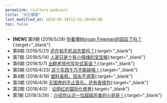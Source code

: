 ```yaml
---
permalink: /culture-podcast/
title: "文化播客"
last_modified_at: 2018-05-28T12:42:38+09:00
toc: false
---
```



* **[NEW]** 第9期 (2018/5/28) [你看懂Morgan Freeman的回应了吗？](https://mp.weixin.qq.com/s?__biz=MzU2MDM1NzczMQ==&mid=2247483910&idx=1&sn=3031e73965f457ebc4344df0ae9c5783&chksm=fc080a0acb7f831c255b733539e7f6c72c11fa4aa3dd2e141096856b07f4ac3678f3bf742618&mpshare=1&scene=1&srcid=0528ggV5cefProzHcuiVEPOB#rd){:target="_blank"}
* 第8期 (2018/5/21) [还在和手机谈恋爱吗？](https://mp.weixin.qq.com/s?__biz=MzU2MDM1NzczMQ==&mid=2247483897&idx=1&sn=f914dac208fc928e48c1dce2db6f8670&chksm=fc0809f5cb7f80e35afa1a0a0a71170da4b9b4d28551813b4da1a9495e624e76e3e4d4688ce0&mpshare=1&scene=1&srcid=0522kOrY6LA2x5ZVOndDrdP9#rd){:target="_blank"}
* 第7期 (2018/5/14) [人家只是个有小情绪的宝宝嘛](https://mp.weixin.qq.com/s?__biz=MzU2MDM1NzczMQ==&mid=2247483868&idx=1&sn=b4e9b2b6b50051a62077112e1121f6c2&chksm=fc0809d0cb7f80c6b671ff319b723266ece540628fc0d23ffd1adcc25e1992afeaf47f09ba5d&mpshare=1&scene=1&srcid=05145TNSrrbJHIRyq10ACw9k#rd){:target="_blank"}
* 第6期 (2018/5/7) [出题老师也写中式英语？](https://mp.weixin.qq.com/s?__biz=MzU2MDM1NzczMQ==&mid=2247483855&idx=1&sn=6d37149aff793114dcecb9df940524db&chksm=fc0809c3cb7f80d51e604f5ca637087b3bc2508fe03f3f9d3fa6a22a34260cfbd9f19a4a06d8&scene=0#rd){:target="_blank"}
* 第5期 (2018/4/23) [这个东西千万不能碰哦！](https://mp.weixin.qq.com/s?__biz=MzU2MDM1NzczMQ==&mid=2247483837&idx=1&sn=079a146e7ecd724737fae543e6539284&chksm=fc0809b1cb7f80a7615cb32e5aafde599f99e47be3a5612dee4058cec9b46f4e61e3653eb573&scene=0#rd){:target="_blank"}
* 第4期 (2018/4/16) [塑料虽假，但永不凋零](https://mp.weixin.qq.com/s?__biz=MzU2MDM1NzczMQ==&mid=2247483830&idx=1&sn=4baf4c2e3e5274d3d3d05c77cae7628e&chksm=fc0809bacb7f80ac9f1e6e293eff81d64e1d33a3c5d3ab0fee371e7edd1bc5b2d8183f164d0b&mpshare=1&scene=1&srcid=0416UPLZjRMnaD5VVRuXOmMy#rd){:target="_blank"}
* 第3期 (2018/4/9) [无国界的不止音乐，还有表情包](https://mp.weixin.qq.com/s?__biz=MzU2MDM1NzczMQ==&mid=2247483812&idx=1&sn=277bd757d09d08774b836bb634038044&chksm=fc0809a8cb7f80bed3089689951469a8625408bcd02a58047ab64e5458f447c22f6dd6af7c7e&mpshare=1&scene=1&srcid=04119MMId9mdF5NBkAeXmuEx#rd){:target="_blank"}
* 第2期 (2018/4/2)：[论网红的国际化修养](https://mp.weixin.qq.com/s/f2nyF7CRD8vLcXj5xXsmHw){:target="_blank"}
* 第1期 (2018/3/26)：[介绍你认识一位超级厉害的小哥哥！](http://mp.weixin.qq.com/s/sNVtj4bhQv3VEJdSIJlMVw){:target="_blank"}
